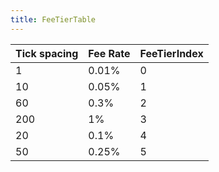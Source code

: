 ```yaml
---
title: FeeTierTable
---
```


<table data-full-width="true"><thead><tr><th>Tick spacing</th><th>Fee Rate</th><th data-type="number">FeeTierIndex</th></tr></thead><tbody><tr><td>1</td><td>0.01%</td><td>0</td></tr><tr><td>10</td><td>0.05%</td><td>1</td></tr><tr><td>60</td><td>0.3%</td><td>2</td></tr><tr><td>200</td><td>1%</td><td>3</td></tr><tr><td>20</td><td>0.1%</td><td>4</td></tr><tr><td>50</td><td>0.25%</td><td>5</td></tr></tbody></table>
